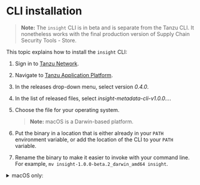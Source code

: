 # CLI installation

>**Note:** The `insight` CLI is in beta and is separate from the Tanzu CLI.
>It nonetheless works with the final production version of Supply Chain Security Tools - Store.

This topic explains how to install the `insight` CLI:

1. Sign in to [Tanzu Network](https://network.tanzu.vmware.com/).
1. Navigate to [Tanzu Application Platform](https://network.tanzu.vmware.com/products/tanzu-application-platform/).
1. In the releases drop-down menu, select version *0.4.0*.
1. In the list of released files, select *insight-metadata-cli-v1.0.0...*.
1. Choose the file for your operating system.
    >**Note:** macOS is a Darwin-based platform.

1. Put the binary in a location that is either already in your `PATH` environment variable,
or add the location of the CLI to your `PATH` variable.
1. Rename the binary to make it easier to invoke with your command line.
For example, `mv insight-1.0.0-beta.2_darwin_amd64 insight`.

<details><summary>macOS only:</summary>
<br/>

macOS does not recognize that the insight binary is safe to run because Apple has not signed it. To allow your computer to run the binary, perform the following steps:

1. In the command line, run:

    ```
    insight version
    ```
    A pop-up appears to notify you that the program is not trusted.

1. Open **System Preferences** > **Security & Privacy** > **General**.
1. Under **Allow apps identified from**, ensure the **App store and identified developers** radio button is selected.
1. Re-run the insight binary until an **Allow** button appears under the **Allow apps identified from** section, and then click **Allow**.
</details>
<br>
<br>

